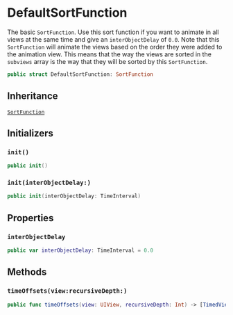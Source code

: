 # DefaultSortFunction

The basic `SortFunction`. Use this sort function if you want to animate in all views at the same time and give an `interObjectDelay` of `0.0`. Note that this `SortFunction` will animate the views based on the order they were added to the animation view. This means that the way the views are sorted in the `subviews` array is the way that they will be sorted by this `SortFunction`.

``` swift
public struct DefaultSortFunction: SortFunction 
```

## Inheritance

[`SortFunction`](/SortFunction)

## Initializers

### `init()`

``` swift
public init() 
```

### `init(interObjectDelay:)`

``` swift
public init(interObjectDelay: TimeInterval) 
```

## Properties

### `interObjectDelay`

``` swift
public var interObjectDelay: TimeInterval = 0.0
```

## Methods

### `timeOffsets(view:recursiveDepth:)`

``` swift
public func timeOffsets(view: UIView, recursiveDepth: Int) -> [TimedView] 
```
